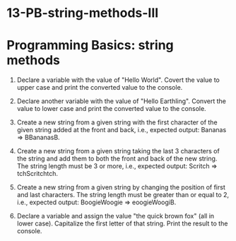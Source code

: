 # 13-PB-string-methods-III

# Programming Basics: string methods

1. Declare a variable with the value of "Hello World". Covert the value to upper case and print the converted value to the console.

2. Declare another variable with the value of "Hello Earthling". Convert the value to lower case and print the converted value to the console.

3. Create a new string from a given string with the first character of the given string added at the front and back, i.e., expected output: Bananas => BBananasB.

4. Create a new string from a given string taking the last 3 characters of the string and add them to both the front and back of the new string. The string length must be 3 or more, i.e., expected output: Scritch => tchScritchtch.

5. Create a new string from a given string by changing the position of first and last characters. The string length must be greater than or equal to 2, i.e., expected output: BoogieWoogie => eoogieWoogiB.

6. Declare a variable and assign the value "the quick brown fox" (all in lower case). Capitalize the first letter of that string. Print the result to the console.

